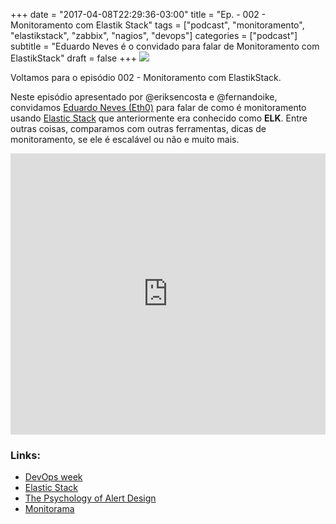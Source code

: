 +++
date = "2017-04-08T22:29:36-03:00"
title = "Ep. - 002 - Monitoramento com Elastik Stack"
tags = ["podcast", "monitoramento", "elastikstack", "zabbix", "nagios", "devops"]
categories = ["podcast"]
subtitle = "Eduardo Neves é o convidado para falar de Monitoramento com ElastikStack"
draft = false
+++
![](/health-846780.png)

Voltamos para o episódio 002 - Monitoramento com ElastikStack.

Neste episódio apresentado por @eriksencosta e @fernandoike, convidamos [Eduardo Neves (Eth0)](https://twitter.com/_eth0_) para falar de como é monitoramento usando [Elastic Stack](https://www.elastic.co/v5) que anteriormente era conhecido como **ELK**. Entre outras coisas, comparamos com outras ferramentas, dicas de monitoramento, se ele é escalável ou não e muito mais.

<iframe width="100%" height="450" scrolling="no" frameborder="no" src="https://w.soundcloud.com/player/?url=https%3A//api.soundcloud.com/tracks/316791631&amp;auto_play=false&amp;hide_related=false&amp;show_comments=true&amp;show_user=true&amp;show_reposts=false&amp;visual=true"></iframe>


### Links:

- [DevOps week](http://www.devopsweek.com.br/)
- [Elastic Stack](https://www.elastic.co/v5)
- [The Psychology of Alert Design](https://vimeo.com/75321812)
- [Monitorama](http://monitorama.com/)
